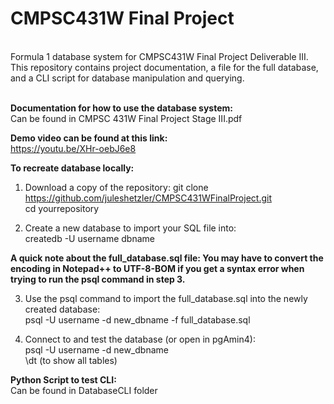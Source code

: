# CMPSC431W Final Project
<br>
Formula 1 database system for CMPSC431W Final Project Deliverable III. This repository contains project documentation, a file for the full database, and a CLI script for database manipulation and querying.
<br><br>

**Documentation for how to use the database system:**<br>
Can be found in CMPSC 431W Final Project Stage III.pdf

**Demo video can be found at this link:**<br>
https://youtu.be/XHr-oebJ6e8

**To recreate database locally:**

1. Download a copy of the repository:
git clone https://github.com/juleshetzler/CMPSC431WFinalProject.git<br>
cd yourrepository

2. Create a new database to import your SQL file into:<br>
createdb -U username dbname

**A quick note about the full_database.sql file: You may have to convert the encoding in Notepad++ to UTF-8-BOM if you get a syntax error when trying to run the psql command in step 3.**

3. Use the psql command to import the full_database.sql into the newly created database:<br>
psql -U username -d new_dbname -f full_database.sql

4. Connect to and test the database (or open in pgAmin4): <br>
psql -U username -d new_dbname<br>
\dt (to show all tables)

**Python Script to test CLI:**<br>
 Can be found in DatabaseCLI folder





